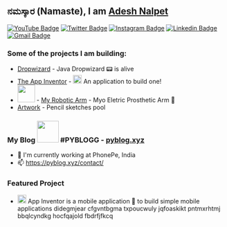 ## ನಮಸ್ಕಾರ (Namaste), I am [Adesh Nalpet](http://pyblog.xyz/?ref=github)

[![YouTube Badge](https://img.shields.io/badge/-@Adesh%20Nalpet-c4302b?style=flat-square&labelColor=c4302b&logo=youtube&logoColor=white&link=https://www.youtube.com/channel/UCPwzBe0jCOpEpl8rCOHKLGQ)](https://www.youtube.com/channel/UCPwzBe0jCOpEpl8rCOHKLGQ) [![Twitter Badge](https://img.shields.io/badge/-@gooshi_addu-1ca0f1?style=flat-square&labelColor=1ca0f1&logo=twitter&logoColor=white&link=https://twitter.com/gooshi_addu)](https://twitter.com/gooshi_addu) [![Instagram Badge](https://img.shields.io/badge/-@hyper_motard_950-F44747?style=flat-square&labelColor=F44747&logo=instagram&logoColor=white&link=https://instagram.com/hyper_motard_950)](https://instagram.com/hyper_motard_950) [![Linkedin Badge](https://img.shields.io/badge/-adeshnalpet-blue?style=flat-square&logo=Linkedin&logoColor=white&link=https://www.linkedin.com/in/adesh-nalpet-a98392122/)](https://www.linkedin.com/in/adesh-nalpet-a98392122/)
[![Gmail Badge](https://img.shields.io/badge/-390.adesh@gmail.com-c14438?style=flat-square&logo=Gmail&logoColor=white&link=mailto:390.adesh@gmail.com)](mailto:390.adesh@gmail.com)


### Some of the projects I am building:

- [Dropwizard](https://github.com/addu390?tab=repositories&q=dropwizard&type=&language=) - Java Dropwizard 📟 is alive
- [The App Inventor](https://github.com/addu390/app-inventor-frontend) - <img src="https://pyblog.xyz/wp-content/uploads/2020/09/icon.png" width="20" >  An application to build one!
- <img src="https://pyblog.xyz/wp-content/uploads/2020/09/Myro_Final.png" width="40" > - [ My Robotic Arm](https://myro.in/?ref=github) - Myo Eletric Prosthetic Arm 🤖
- [Artwork](https://pyblog.xyz/art-gallery/) - Pencil sketches pool

### My Blog <img src="https://pyblog.xyz/wp-content/uploads/2018/03/logo.jpg" width="50" > #PYBLOGG - [pyblog.xyz](http://pyblog.xyz)

- 🔭 I'm currently working at PhonePe, India
- 📫 https://pyblog.xyz/contact/

### Featured Project
- <img src="https://pyblog.xyz/wp-content/uploads/2020/09/icon.png" width="20" > App Inventor is a mobile application 📲 to build simple mobile applications
didegmjear cfgvntbgma
txpoucwuly jqfoaskikt pntmxrhtmj bbqlcyndkg hocfqajold fbdrfjfkcq
